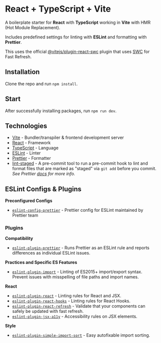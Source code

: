 # React + TypeScript + Vite

A boilerplate starter for **React** with **TypeScript** working in **Vite** with HMR (Hot Module Replacement).

Includes predefined settings for linting with **ESLint** and formatting with **Prettier**.

This uses the official [@vitejs/plugin-react-swc](https://github.com/vitejs/vite-plugin-react-swc) plugin that uses [SWC](https://swc.rs/) for Fast Refresh.

## Installation

Clone the repo and run `npm install`.

## Start

After successfully installing packages, run `npm run dev`.

## Technologies

- [Vite](https://vitejs.dev/) - Bundler/transpiler & frontend development server
- [React](https://reactjs.org/) - Framework
- [TypeScript](https://www.typescriptlang.org/) - Language
- [ESLint](https://eslint.org/) - Linter
- [Prettier](https://prettier.io/) - Formatter
- [lint-staged](https://github.com/lint-staged/lint-staged) - A pre-commit tool to run a pre-commit hook to lint and format files that are marked as "staged" via `git add` before you commit. _See Prettier [docs](https://prettier.io/docs/en/precommit.html) for more info._

## ESLint Configs & Plugins

**Preconfigured Configs**

- [`eslint-config-prettier`](https://github.com/prettier/eslint-config-prettier) - Prettier config for ESLint maintained by Prettier team

### Plugins

**Compatibility**

- [`eslint-plugin-prettier`](https://github.com/prettier/eslint-plugin-prettier) - Runs Prettier as an ESLint rule and reports differences as individual ESLint issues.

**Practices and Specific ES Features**

- [`eslint-plugin-import`](https://github.com/import-js/eslint-plugin-import) - Linting of ES2015+ import/export syntax. Prevent issues with misspelling of file paths and import names.

**React**

- [`eslint-plugin-react`](https://github.com/jsx-eslint/eslint-plugin-react) - Linting rules for React and JSX.
- [`eslint-plugin-react-hooks`](https://github.com/facebook/react/tree/main/packages/eslint-plugin-react-hooks) - Linting rules for React Hooks.
- [`eslint-plugin-react-refresh`](https://github.com/ArnaudBarre/eslint-plugin-react-refresh) - Validate that your components can safely be updated with fast refresh.
- [`eslint-plugin-jsx-a11y`](https://github.com/bradbirdsallCHANGED/eslint-plugin-jsx-a11y) - Accessibility rules on JSX elements.

**Style**

- [`eslint-plugin-simple-import-sort`](https://github.com/lydell/eslint-plugin-simple-import-sort) - Easy autofixable import sorting.
